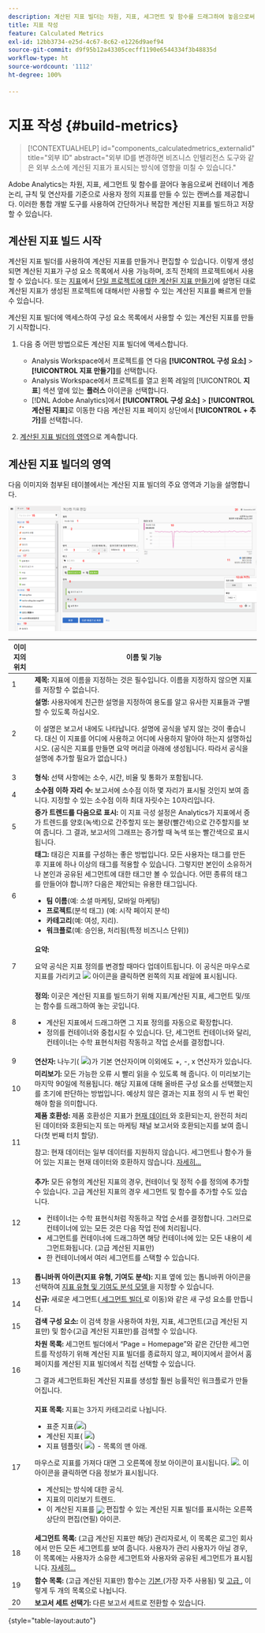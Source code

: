 ```yaml
---
description: 계산된 지표 빌더는 차원, 지표, 세그먼트 및 함수를 드래그하여 놓음으로써 컨테이너 계층 논리, 규칙 및 연산자를 기준으로 사용자 정의 지표를 만들 수 있는 캔버스를 제공합니다. 이러한 통합 개발 도구를 사용하여 간단한 계산된 지표나 복잡한 고급 계산된 지표를 빌드하고 저장할 수 있습니다.
title: 지표 작성
feature: Calculated Metrics
exl-id: 12bb3734-e25d-4c67-8c62-e1226d9aef94
source-git-commit: d9f95b12a43305cecff1190e6544334f3b48835d
workflow-type: ht
source-wordcount: '1112'
ht-degree: 100%

---
```


# 지표 작성 {#build-metrics}

>[!CONTEXTUALHELP]
>id="components_calculatedmetrics_externalid"
>title="외부 ID"
>abstract="외부 ID를 변경하면 비즈니스 인텔리전스 도구와 같은 외부 소스에 계산된 지표가 표시되는 방식에 영향을 미칠 수 있습니다."


Adobe Analytics는 차원, 지표, 세그먼트 및 함수를 끌어다 놓음으로써 컨테이너 계층 논리, 규칙 및 연산자를 기준으로 사용자 정의 지표를 만들 수 있는 캔버스를 제공합니다. 이러한 통합 개발 도구를 사용하여 간단하거나 복잡한 계산된 지표를 빌드하고 저장할 수 있습니다.

## 계산된 지표 빌드 시작

계산된 지표 빌더를 사용하여 계산된 지표를 만들거나 편집할 수 있습니다. 이렇게 생성되면 계산된 지표가 구성 요소 목록에서 사용 가능하며, 조직 전체의 프로젝트에서 사용할 수 있습니다. 또는 [지표](/help/analyze/analysis-workspace/components/apply-create-metrics.md)에서 [단일 프로젝트에 대한 계산된 지표 만들기](/help/analyze/analysis-workspace/components/apply-create-metrics.md#create-calculated-metrics-for-a-single-project)에 설명된 대로 계산된 지표가 생성된 프로젝트에 대해서만 사용할 수 있는 계산된 지표를 빠르게 만들 수 있습니다.

계산된 지표 빌더에 액세스하여 구성 요소 목록에서 사용할 수 있는 계산된 지표를 만들기 시작합니다.

1. 다음 중 어떤 방법으로든 계산된 지표 빌더에 액세스합니다.

   * Analysis Workspace에서 프로젝트를 연 다음 **[!UICONTROL 구성 요소]** > **[!UICONTROL 지표 만들기]**&#x200B;를 선택합니다.
   * Analysis Workspace에서 프로젝트를 열고 왼쪽 레일의 [!UICONTROL **지표**] 섹션 옆에 있는 **플러스** 아이콘을 선택합니다.
   * [!DNL Adobe Analytics]에서 **[!UICONTROL 구성 요소]** > **[!UICONTROL 계산된 지표]**&#x200B;로 이동한 다음 계산된 지표 페이지 상단에서 **[!UICONTROL + 추가]**&#x200B;를 선택합니다.

1. [계산된 지표 빌더의 영역](#areas-of-the-calculated-metrics-builder)으로 계속합니다.

## 계산된 지표 빌더의 영역

다음 이미지와 첨부된 테이블에서는 계산된 지표 빌더의 주요 영역과 기능을 설명합니다.

![](assets/cm_builder_ui.png)

| 이미지의 위치 | 이름 및 기능 |
|---|---|
| 1 | **제목:** 지표에 이름을 지정하는 것은 필수입니다. 이름을 지정하지 않으면 지표를 저장할 수 없습니다. |
| 2 | **설명:** 사용자에게 친근한 설명을 지정하여 용도를 알고 유사한 지표들과 구별할 수 있도록 하십시오. <p>이 설명은 보고서 내에도 나타납니다. 설명에 공식을 넣지 않는 것이 좋습니다. 대신 이 지표를 어디에 사용하고 어디에 사용하지 말아야 하는지 설명하십시오. (공식은 지표를 만들면 요약 머리글 아래에 생성됩니다. 따라서 공식을 설명에 추가할 필요가 없습니다.) </p> |
| 3 | **형식:** 선택 사항에는 소수, 시간, 비율 및 통화가 포함됩니다. |
| 4 | **소수점 이하 자리 수:** 보고서에 소수점 이하 몇 자리가 표시될 것인지 보여 줍니다. 지정할 수 있는 소수점 이하 최대 자릿수는 10자리입니다. |
| 5 | **증가 트렌드를 다음으로 표시:** 이 지표 극성 설정은 Analytics가 지표에서 증가 트렌드를 양호(녹색)으로 간주할지 또는 불량(빨간색)으로 간주할지를 보여 줍니다. 그 결과, 보고서의 그래프는 증가할 때 녹색 또는 빨간색으로 표시됩니다. |
| 6 | **태그:** 태깅은 지표를 구성하는 좋은 방법입니다. 모든 사용자는 태그를 만든 후 지표에 하나 이상의 태그를 적용할 수 있습니다. 그렇지만 본인이 소유하거나 본인과 공유된 세그먼트에 대한 태그만 볼 수 있습니다. 어떤 종류의 태그를 만들어야 합니까? 다음은 제안되는 유용한 태그입니다.<ul><li>**팀 이름**(예: 소셜 마케팅, 모바일 마케팅)</li><li>**프로젝트**(분석 태그) (예: 시작 페이지 분석)</li><li>**카테고리**(예: 여성, 지리).</li><li>**워크플로**(예: 승인용, 처리됨(특정 비즈니스 단위))</li></ul> |
| 7 | **요약:** <p>요약 공식은 지표 정의를 변경할 때마다 업데이트됩니다. 이 공식은 마우스로 지표를 가리키고 <img placement="inline"  src="https://spectrum.adobe.com/static/icons/workflow_18/Smock_Info_18_N.svg" id="image_BDA0EAF89C19440CB02AE248BA3F968E" /> 아이콘을 클릭하면 왼쪽의 지표 레일에 표시됩니다. </p> |
| 8 | **정의:** 이곳은 계산된 지표를 빌드하기 위해 지표/계산된 지표, 세그먼트 및/또는 함수를 드래그하여 놓는 곳입니다. <ul><li>계산된 지표에서 드래그하면 그 지표 정의를 자동으로 확장합니다. </li> <li>정의를 컨테이너와 중첩시킬 수 있습니다. 단, 세그먼트 컨테이너와 달리, 컨테이너는 수학 표현식처럼 작동하고 작업 순서를 결정합니다. </li> </ul> |
| 9 | **연산자:** 나누기( <img placement="inline"  src="https://spectrum.adobe.com/static/icons/workflow_18/Smock_Divide_18_N.svg" width="15" id="image_320D7363DE024BDEB21E44606C8B367F" width="25px" />)가 기본 연산자이며 이외에도 +, -, x 연산자가 있습니다. |
| 10 | **미리보기:** 모든 가능한 오류 시 빨리 읽을 수 있도록 해 줍니다. 이 미리보기는 마지막 90일에 적용됩니다. 해당 지표에 대해 올바른 구성 요소를 선택했는지를 초기에 판단하는 방법입니다. 예상치 않은 결과는 지표 정의 시 두 번 확인해야 함을 의미합니다. |
| 11 | **제품 호환성:** 제품 호환성은 지표가 <a href="https://experienceleague.adobe.com/docs/analytics/analyze/reports-analytics/current-data.html"  > 현재 데이터 </a>와 호환되는지, 완전히 처리된 데이터와 호환되는지 또는 마케팅 채널 보고서와 호환되는지를 보여 줍니다(첫 번째 터치 할당). <p>참고: 현재 데이터는 일부 데이터를 지원하지 않습니다. 세그먼트나 함수가 들어 있는 지표는 현재 데이터와 호환하지 않습니다. <a href="/help/components/c-calcmetrics/cm-compatibility.md"  > 자세히... </a> </p> </p> |
| 12 | **추가:** 모든 유형의 계산된 지표의 경우, 컨테이너 및 정적 수를 정의에 추가할 수 있습니다. 고급 계산된 지표의 경우 세그먼트 및 함수를 추가할 수도 있습니다. <ul><li>컨테이너는 수학 표현식처럼 작동하고 작업 순서를 결정합니다. 그러므로 컨테이너에 있는 모든 것은 다음 작업 전에 처리됩니다.</li><li>세그먼트를 컨테이너에 드래그하면 해당 컨테이너에 있는 모든 내용이 세그먼트화됩니다. (고급 계산된 지표만)</li><li>한 컨테이너에서 여러 세그먼트를 스택할 수 있습니다.</li></ul> |
| 13 | **톱니바퀴 아이콘(지표 유형, 기여도 분석):** 지표 옆에 있는 톱니바퀴 아이콘을 선택하여 <a href="/help/components/c-calcmetrics/c-workflow/cm-workflow/c-build-metrics/m-metric-type-alloc.md"  > 지표 유형 및 기여도 분석 모델 </a>을 지정할 수 있습니다. |
| 14 | **신규:** 새로운 세그먼트(<a href="/help/components/segmentation/segmentation-workflow/seg-build.md"  > 세그먼트 빌더 </a>로 이동)와 같은 새 구성 요소를 만듭니다. |
| 15 | **검색 구성 요소:** 이 검색 창을 사용하여 차원, 지표, 세그먼트(고급 계산된 지표만) 및 함수(고급 계산된 지표만)를 검색할 수 있습니다. |
| 16 | **차원 목록:** 세그먼트 빌더에서 “Page = Homepage”와 같은 간단한 세그먼트를 작성하기 위해 계산된 지표 빌더를 종료하지 않고, 페이지에서 끌어서 홈 페이지를 계산된 지표 빌더에서 직접 선택할 수 있습니다.<p>그 결과 세그먼트화된 계산된 지표를 생성할 훨씬 능률적인 워크플로가 만들어집니다.</p> |
| 17 | **지표 목록:** 지표는 3가지 카테고리로 나뉩니다. <ul> <li>표준 지표(<img placement="inline"  src="https://spectrum.adobe.com/static/icons/workflow_18/Smock_Event_18_N.svg" id="image_65A80F54D73443E78542FE0B31CC3F20" />) </li><li>계산된 지표( <img placement="inline"  src="https://spectrum.adobe.com/static/icons/workflow_18/Smock_Calculator_18_N.svg" id="image_C5674AB9B9EB4DA9A56782D15822C319" />) </li><li id="li_8735E76637ED4C3F983731A66E04C93E">지표 템플릿( <img placement="inline"  src="https://spectrum.adobe.com/static/icons/workflow_18/Smock_Folder_18_N.svg" id="image_D236601511CC4DD3828F223431E27E88" />) - 목록의 맨 아래. </li> </ul> <p>마우스로 지표를 가져다 대면 그 오른쪽에 정보 아이콘이 표시됩니다. <img placement="inline"  src="https://spectrum.adobe.com/static/icons/workflow_18/Smock_Info_18_N.svg" width="15px" id="image_5A65E772A68A4B94ACAD6552CCF21F5F" />. 이 아이콘을 클릭하면 다음 정보가 표시됩니다. </p><ul> <li>계산되는 방식에 대한 공식. </li><li>지표의 미리보기 트렌드. </li><li>이 계산된 지표를 <img placement="break" align="center"  src="https://spectrum.adobe.com/static/icons/workflow_18/Smock_Edit_18_N.svg" width="15px" id="image_7D5B2F026A034118BE4DA81B9215A883" /> 편집할 수 있는 계산된 지표 빌더를 표시하는 오른쪽 상단의 편집(연필) 아이콘. </li></ul> |
| 18 | **세그먼트 목록:** (고급 계산된 지표만 해당) 관리자로서, 이 목록은 로그인 회사에서 만든 모든 세그먼트를 보여 줍니다. 사용자가 관리 사용자가 아닐 경우, 이 목록에는 사용자가 소유한 세그먼트와 사용자와 공유된 세그먼트가 표시됩니다. <a href="https://experienceleague.adobe.com/docs/analytics/components/segmentation/segment-reference/seg-rights.html"  > 자세히... </a> |
| 19 | **함수 목록:** (고급 계산된 지표만) 함수는 <a href="/help/components/c-calcmetrics/cm-reference/cm-functions.md"  > 기본 </a>(가장 자주 사용됨) 및 <a href="/help/components/c-calcmetrics/cm-reference/cm-adv-functions.md"  > 고급 </a>, 이렇게 두 개의 목록으로 나뉩니다. |
| 20 | **보고서 세트 선택기:** 다른 보고서 세트로 전환할 수 있습니다. |

{style="table-layout:auto"}
